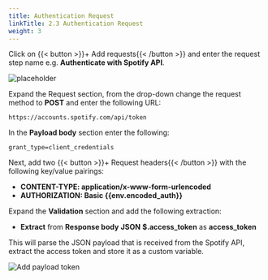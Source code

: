 ```yaml
---
title: Authentication Request
linkTitle: 2.3 Authentication Request
weight: 3
---
```


Click on {{< button >}}+ Add requests{{< /button >}} and enter the request step name e.g. **Authenticate with Spotify API**.

![placeholder](../../images/add-request.png)

Expand the Request section, from the drop-down change the request method to **POST** and enter the following URL:

``` text
https://accounts.spotify.com/api/token
```

In the **Payload body** section enter the following:

``` text
grant_type=client_credentials
```

Next, add two {{< button >}}+ Request headers{{< /button >}} with the following key/value pairings:

- **CONTENT-TYPE: application/x-www-form-urlencoded**
- **AUTHORIZATION: Basic {{env.encoded_auth}}**

Expand the **Validation** section and add the following extraction:

- **Extract** from **Response body** **JSON** **$.access_token** as **access_token**

This will parse the JSON payload that is received from the Spotify API, extract the access token and store it as a custom variable.

![Add payload token](../../images/add-payload-token.png)

